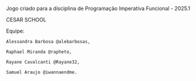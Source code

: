 Jogo criado para a disciplina de Programação Imperativa Funcional - 2025.1

CESAR SCHOOL

Equipe:

    Alessandra Barbosa @alebarbosas,

    Raphael Miranda @rapheto,

    Rayane Cavalcanti @Rayane32,
    
    Samuel Araujo @iwannaendme.
